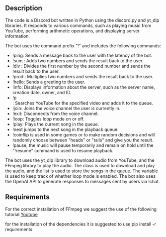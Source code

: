 

## Description
The code is a Discord bot written in Python using the discord.py and yt_dlp libraries. It responds to various commands, such as playing music from YouTube, performing arithmetic operations, and displaying server information.

The bot uses the command prefix "!" and includes the following commands:

* !ping: Sends a message back to the user with the latency of the bot.
* !sum <numOne> <numTwo>: Adds two numbers and sends the result back to the user.
* !div <numOne> <numTwo>: Divides the first number by the second number and sends the result back to the user.
* !prod <numOne> <numTwo>: Multiplies two numbers and sends the result back to the user.
* !hello: Sends a greeting to the user.
* !info: Displays information about the server, such as the server name, creation date, owner, and ID.
* !p <search>: Searches YouTube for the specified video and adds it to the queue.
* !join: Joins the voice channel the user is currently in.
* !exit: Disconnects from the voice channel.
* !loop: Toggles loop mode on or off.
* !play: Plays the current song in the queue.
* !next jumps to the next song in the playback queue.
* !coinflip is used in some games or to make random decisions and will randomly choose between "heads" or "tails" and give you the result.
* !pause, the music will pause temporarily and remain on hold until the "!resume" command is used to resume playback.

The bot uses the yt_dlp library to download audio from YouTube, and the FFmpeg library to play the audio. The class is used to download and play the audio, and the list is used to store the songs in the queue. The variable is used to keep track of whether loop mode is enabled. The bot also uses the OpenAI API to generate responses to messages sent by users via !chat.

## Requirements
For the correct installation of FFmpeg we suggest the use of the following tutorial [Youtube](https://www.youtube.com/watch?v=re_IEwXlcXU) 

  
for the installation of the dependencies it is suggested to use pip install -r requirements

